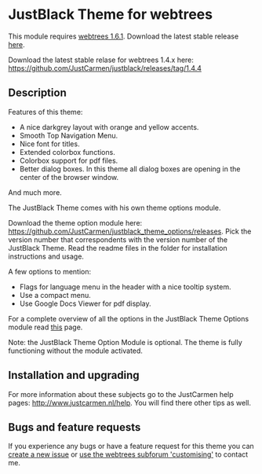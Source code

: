 JustBlack Theme for webtrees
============================

This module requires [webtrees 1.6.1](https://github.com/fisharebest/webtrees). Download the latest stable release [here](https://github.com/JustCarmen/justblack/releases/tag/1.6.1).

Download the latest stable relase for webtrees 1.4.x here: https://github.com/JustCarmen/justblack/releases/tag/1.4.4

Description
-----------
Features of this theme:
* A nice darkgrey layout with orange and yellow accents.
* Smooth Top Navigation Menu.
* Nice font for titles.
* Extended colorbox functions.
* Colorbox support for pdf files.
* Better dialog boxes. In this theme all dialog boxes are opening in the center of the browser window.

And much more.    

The JustBlack Theme comes with his own theme options module.

Download the theme option module here: https://github.com/JustCarmen/justblack_theme_options/releases.
Pick the version number that correspondents with the version number of the JustBlack Theme. Read the readme files in the folder for installation instructions and usage.

A few options to mention:
* Flags for language menu in the header with a nice tooltip system.
* Use a compact menu.
* Use Google Docs Viewer for pdf display.

For a complete overview of all the options in the JustBlack Theme Options module read [this](https://github.com/JustCarmen/justblack_theme_options) page.

Note: the JustBlack Theme Option Module is optional. The theme is fully functioning without the module activated.

Installation and upgrading
--------------------------
For more information about these subjects go to the JustCarmen help pages: http://www.justcarmen.nl/help. You will find there other tips as well.

Bugs and feature requests
-------------------------
If you experience any bugs or have a feature request for this theme you can [create a new issue](https://github.com/JustCarmen/justblack/issues?state=open) or [use the webtrees subforum 'customising'](http://www.webtrees.net/index.php/en/forum/4-customising) to contact me.
